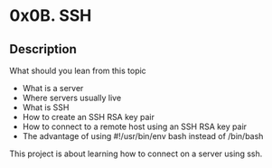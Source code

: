 # 0x0B. SSH
## Description
What should you lean from this topic
- What is a server
- Where servers usually live
- What is SSH
- How to create an SSH RSA key pair
- How to connect to a remote host using an SSH RSA key pair
- The advantage of using #!/usr/bin/env bash instead of /bin/bash

This project is about learning how to connect on a server using ssh.


